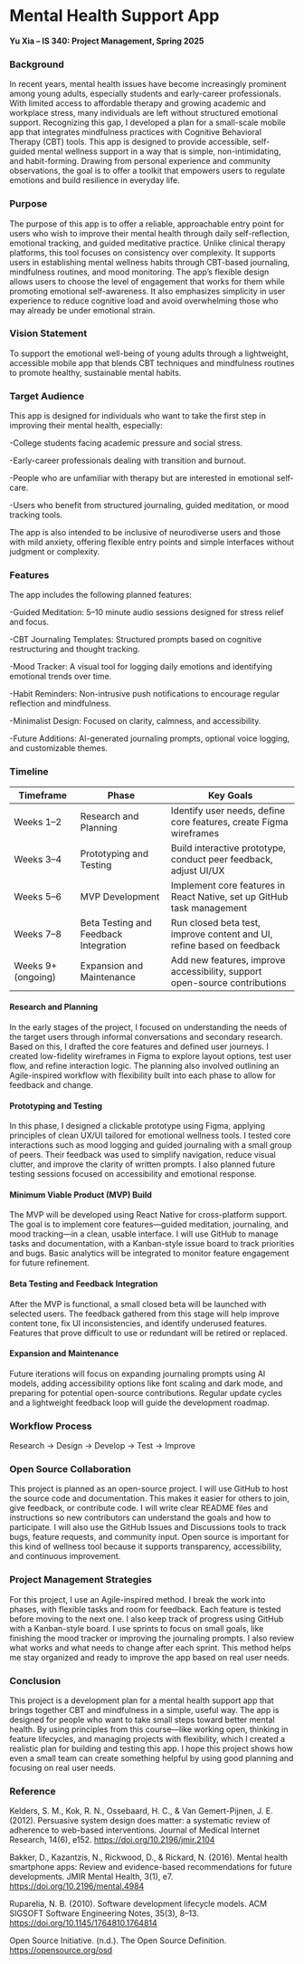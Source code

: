 # Mental Health Support App
**Yu Xia – IS 340: Project Management, Spring 2025**


### Background   
In recent years, mental health issues have become increasingly prominent among young adults, especially students and early-career professionals. With limited access to affordable therapy and growing academic and workplace stress, many individuals are left without structured emotional support. Recognizing this gap, I developed a plan for a small-scale mobile app that integrates mindfulness practices with Cognitive Behavioral Therapy (CBT) tools. This app is designed to provide accessible, self-guided mental wellness support in a way that is simple, non-intimidating, and habit-forming. Drawing from personal experience and community observations, the goal is to offer a toolkit that empowers users to regulate emotions and build resilience in everyday life.

### Purpose
The purpose of this app is to offer a reliable, approachable entry point for users who wish to improve their mental health through daily self-reflection, emotional tracking, and guided meditative practice. Unlike clinical therapy platforms, this tool focuses on consistency over complexity. It supports users in establishing mental wellness habits through CBT-based journaling, mindfulness routines, and mood monitoring. The app’s flexible design allows users to choose the level of engagement that works for them while promoting emotional self-awareness. It also emphasizes simplicity in user experience to reduce cognitive load and avoid overwhelming those who may already be under emotional strain.

### Vision Statement     

To support the emotional well-being of young adults through a lightweight, accessible mobile app that blends CBT techniques and mindfulness routines to promote healthy, sustainable mental habits.

### Target Audience

This app is designed for individuals who want to take the first step in improving their mental health, especially:

-College students facing academic pressure and social stress.

-Early-career professionals dealing with transition and burnout.

-People who are unfamiliar with therapy but are interested in emotional self-care.

-Users who benefit from structured journaling, guided meditation, or mood tracking tools.

The app is also intended to be inclusive of neurodiverse users and those with mild anxiety, offering flexible entry points and simple interfaces without judgment or complexity.


### Features      
The app includes the following planned features:

-Guided Meditation: 5–10 minute audio sessions designed for stress relief and focus.

-CBT Journaling Templates: Structured prompts based on cognitive restructuring and thought tracking.

-Mood Tracker: A visual tool for logging daily emotions and identifying emotional trends over time.

-Habit Reminders: Non-intrusive push notifications to encourage regular reflection and mindfulness.

-Minimalist Design: Focused on clarity, calmness, and accessibility.

-Future Additions: AI-generated journaling prompts, optional voice logging, and customizable themes.

### Timeline

| Timeframe           | Phase                                  | Key Goals                                                                 |
|---------------------|-----------------------------------------|---------------------------------------------------------------------------|
| Weeks 1–2           | Research and Planning                   | Identify user needs, define core features, create Figma wireframes       |
| Weeks 3–4           | Prototyping and Testing                 | Build interactive prototype, conduct peer feedback, adjust UI/UX         |
| Weeks 5–6           | MVP Development                         | Implement core features in React Native, set up GitHub task management   |
| Weeks 7–8           | Beta Testing and Feedback Integration   | Run closed beta test, improve content and UI, refine based on feedback   |
| Weeks 9+ (ongoing)  | Expansion and Maintenance               | Add new features, improve accessibility, support open-source contributions |


#### Research and Planning

In the early stages of the project, I focused on understanding the needs of the target users through informal conversations and secondary research. Based on this, I drafted the core features and defined user journeys. I created low-fidelity wireframes in Figma to explore layout options, test user flow, and refine interaction logic. The planning also involved outlining an Agile-inspired workflow with flexibility built into each phase to allow for feedback and change.

#### Prototyping and Testing

In this phase, I designed a clickable prototype using Figma, applying principles of clean UX/UI tailored for emotional wellness tools. I tested core interactions such as mood logging and guided journaling with a small group of peers. Their feedback was used to simplify navigation, reduce visual clutter, and improve the clarity of written prompts. I also planned future testing sessions focused on accessibility and emotional response.

#### Minimum Viable Product (MVP) Build

The MVP will be developed using React Native for cross-platform support. The goal is to implement core features—guided meditation, journaling, and mood tracking—in a clean, usable interface. I will use GitHub to manage tasks and documentation, with a Kanban-style issue board to track priorities and bugs. Basic analytics will be integrated to monitor feature engagement for future refinement.

#### Beta Testing and Feedback Integration

After the MVP is functional, a small closed beta will be launched with selected users. The feedback gathered from this stage will help improve content tone, fix UI inconsistencies, and identify underused features. Features that prove difficult to use or redundant will be retired or replaced.

#### Expansion and Maintenance

Future iterations will focus on expanding journaling prompts using AI models, adding accessibility options like font scaling and dark mode, and preparing for potential open-source contributions. Regular update cycles and a lightweight feedback loop will guide the development roadmap.

### Workflow Process
Research → Design → Develop → Test → Improve

### Open Source Collaboration

This project is planned as an open-source project. I will use GitHub to host the source code and documentation. This makes it easier for others to join, give feedback, or contribute code. I will write clear README files and instructions so new contributors can understand the goals and how to participate. I will also use the GitHub Issues and Discussions tools to track bugs, feature requests, and community input. Open source is important for this kind of wellness tool because it supports transparency, accessibility, and continuous improvement.

### Project Management Strategies

For this project, I use an Agile-inspired method. I break the work into phases, with flexible tasks and room for feedback. Each feature is tested before moving to the next one. I also keep track of progress using GitHub with a Kanban-style board. I use sprints to focus on small goals, like finishing the mood tracker or improving the journaling prompts. I also review what works and what needs to change after each sprint. This method helps me stay organized and ready to improve the app based on real user needs.

### Conclusion

This project is a development plan for a mental health support app that brings together CBT and mindfulness in a simple, useful way. The app is designed for people who want to take small steps toward better mental health. By using principles from this course—like working open, thinking in feature lifecycles, and managing projects with flexibility, which I created a realistic plan for building and testing this app. I hope this project shows how even a small team can create something helpful by using good planning and focusing on real user needs.

### Reference
Kelders, S. M., Kok, R. N., Ossebaard, H. C., & Van Gemert-Pijnen, J. E. (2012).
Persuasive system design does matter: a systematic review of adherence to web-based interventions.
Journal of Medical Internet Research, 14(6), e152. https://doi.org/10.2196/jmir.2104

Bakker, D., Kazantzis, N., Rickwood, D., & Rickard, N. (2016).
Mental health smartphone apps: Review and evidence-based recommendations for future developments.
JMIR Mental Health, 3(1), e7. https://doi.org/10.2196/mental.4984

Ruparelia, N. B. (2010).
Software development lifecycle models.
ACM SIGSOFT Software Engineering Notes, 35(3), 8–13. https://doi.org/10.1145/1764810.1764814

Open Source Initiative. (n.d.).
The Open Source Definition.
https://opensource.org/osd
